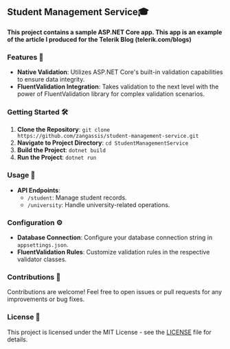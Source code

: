 ## Student Management Service🎓

**This project contains a sample ASP.NET Core app. This app is an example of the article I produced for the Telerik Blog (telerik.com/blogs)**

### Features 🚀

- **Native Validation**: Utilizes ASP.NET Core's built-in validation capabilities to ensure data integrity.
- **FluentValidation Integration**: Takes validation to the next level with the power of FluentValidation library for complex validation scenarios.

### Getting Started 🛠️

1. **Clone the Repository**: `git clone https://github.com/zangassis/student-management-service.git`
2. **Navigate to Project Directory**: `cd StudentManagementService`
3. **Build the Project**: `dotnet build`
4. **Run the Project**: `dotnet run`

### Usage 📘

- **API Endpoints**:
  - `/student`: Manage student records.
  - `/university`: Handle university-related operations.

### Configuration ⚙️

- **Database Connection**: Configure your database connection string in `appsettings.json`.
- **FluentValidation Rules**: Customize validation rules in the respective validator classes.

### Contributions 🤝

Contributions are welcome! Feel free to open issues or pull requests for any improvements or bug fixes.

### License 📝

This project is licensed under the MIT License - see the [LICENSE](LICENSE) file for details.
